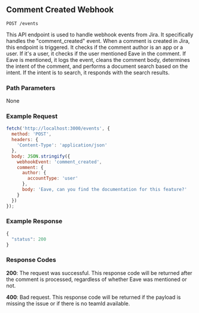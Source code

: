## Comment Created Webhook

```
POST /events
```

This API endpoint is used to handle webhook events from Jira. It specifically handles the "comment_created" event. When a comment is created in Jira, this endpoint is triggered. It checks if the comment author is an app or a user. If it's a user, it checks if the user mentioned Eave in the comment. If Eave is mentioned, it logs the event, cleans the comment body, determines the intent of the comment, and performs a document search based on the intent. If the intent is to search, it responds with the search results.

### Path Parameters

None

### Example Request

```javascript
fetch('http://localhost:3000/events', {
  method: 'POST',
  headers: {
    'Content-Type': 'application/json'
  },
  body: JSON.stringify({
    webhookEvent: 'comment_created',
    comment: {
      author: {
        accountType: 'user'
      },
      body: 'Eave, can you find the documentation for this feature?'
    }
  })
});
```

### Example Response

```javascript
{
  "status": 200
}
```

### Response Codes

**200**: The request was successful. This response code will be returned after the comment is processed, regardless of whether Eave was mentioned or not.

**400**: Bad request. This response code will be returned if the payload is missing the issue or if there is no teamId available.

<br />

